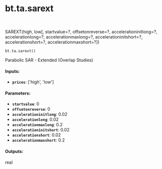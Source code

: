 <div itemscope itemtype="http://developers.google.com/ReferenceObject">
<meta itemprop="name" content="bt.ta.sarext" />
<meta itemprop="path" content="Stable" />
</div>

# bt.ta.sarext

<!-- Insert buttons and diff -->

<table class="tfo-notebook-buttons tfo-api nocontent" align="left">

</table>



SAREXT(high, low[, startvalue=?, offsetonreverse=?, accelerationinitlong=?, accelerationlong=?, accelerationmaxlong=?, accelerationinitshort=?, accelerationshort=?, accelerationmaxshort=?])

<pre class="devsite-click-to-copy prettyprint lang-py tfo-signature-link">
<code>bt.ta.sarext()
</code></pre>



<!-- Placeholder for "Used in" -->

Parabolic SAR - Extended (Overlap Studies)

#### Inputs:


* <b>`prices`</b>: ['high', 'low']


#### Parameters:


* <b>`startvalue`</b>: 0
* <b>`offsetonreverse`</b>: 0
* <b>`accelerationinitlong`</b>: 0.02
* <b>`accelerationlong`</b>: 0.02
* <b>`accelerationmaxlong`</b>: 0.2
* <b>`accelerationinitshort`</b>: 0.02
* <b>`accelerationshort`</b>: 0.02
* <b>`accelerationmaxshort`</b>: 0.2


#### Outputs:

real
